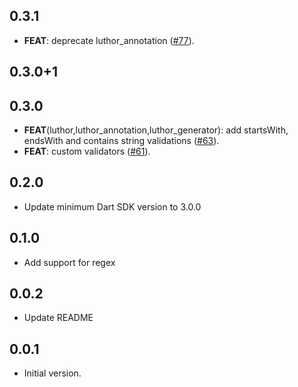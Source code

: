 ## 0.3.1

 - **FEAT**: deprecate luthor_annotation ([#77](https://github.com/exaby73/luthor/issues/77)).

## 0.3.0+1

## 0.3.0

- **FEAT**(luthor,luthor_annotation,luthor_generator): add startsWith, endsWith and contains string validations ([#63](https://github.com/exaby73/luthor/issues/63)).
- **FEAT**: custom validators ([#61](https://github.com/exaby73/luthor/issues/61)).

## 0.2.0

- Update minimum Dart SDK version to 3.0.0

## 0.1.0

- Add support for regex

## 0.0.2

- Update README

## 0.0.1

- Initial version.
